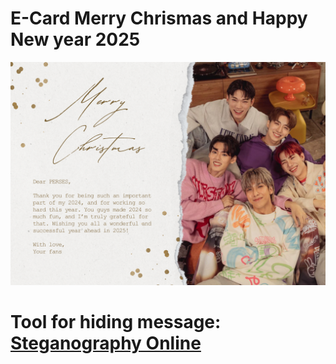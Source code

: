 # E-Card Merry Chrismas and Happy New year 2025
![e-card](img/card.png)
# Tool for hiding message: [Steganography Online](https://stylesuxx.github.io/steganography/)
